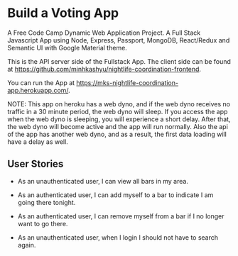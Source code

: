 # Build a Voting App

A Free Code Camp Dynamic Web Application Project. A Full Stack Javascript App using Node, Express, Passport, MongoDB, React/Redux and Semantic UI with Google Material theme.

This is the API server side of the Fullstack App. The client side can be found at https://github.com/minhkashyu/nightlife-coordination-frontend.

You can run the App at https://mks-nightlife-coordination-app.herokuapp.com/.

NOTE: This app on heroku has a web dyno, and if the web dyno receives no traffic in a 30 minute period, the web dyno will sleep. If you access the app when the web dyno is sleeping, you will experience a short delay. After that, the web dyno will become active and the app will run normally. Also the api of the app has another web dyno, and as a result, the first data loading will have a delay as well.

## User Stories

* As an unauthenticated user, I can view all bars in my area.

* As an authenticated user, I can add myself to a bar to indicate I am going there tonight.

* As an authenticated user, I can remove myself from a bar if I no longer want to go there.

* As an unauthenticated user, when I login I should not have to search again.